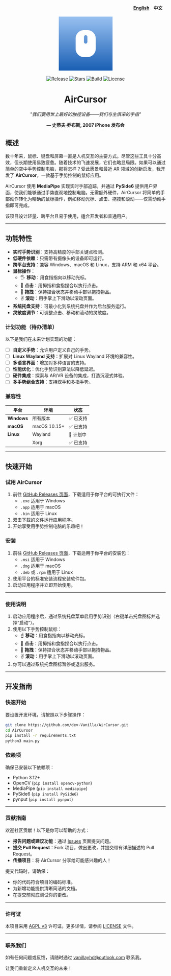 <h4 align="right"> 
<a href="README.md">English</a> 
<span href="README_zh_CN.md" 
style="margin: 0 10px;" >中文</span> 
</h4>

<p align="center">
    <img src="./resources/imgs/icon.svg" width=169/>
</p>  

<p align="center">
    <a href="https://github.com/dev-Vanilla/AirCursor/releases"><img src="https://img.shields.io/github/v/release/dev-Vanilla/AirCursor?style=flat-square&logo=github" alt="Release"></a>
    <a href="https://github.com/dev-Vanilla/AirCursor/stargazers"><img src="https://img.shields.io/github/stars/dev-Vanilla/AirCursor?style=flat-square&logo=github" alt="Stars"></a>
    <a href="https://github.com/dev-Vanilla/AirCursor/actions/workflows/build.yml"><img src="https://img.shields.io/github/actions/workflow/status/dev-Vanilla/AirCursor/build.yml?style=flat-square&logo=github" alt="Build"></a>
    <a href="https://github.com/dev-Vanilla/AirCursor/blob/main/LICENSE"><img src="https://img.shields.io/github/license/dev-Vanilla/AirCursor?style=flat-square&logo=github" alt="License"></a>
   </a>
</p>


<h1 align="center">AirCursor</h1>

<p align="center"><em>"我们要用世上最好的触控设备——我们与生俱来的手指"</em></p>  
<p align="center"><strong>— 史蒂夫·乔布斯, 2007 iPhone 发布会</strong></p>


## 概述

数十年来，鼠标、键盘和屏幕一直是人机交互的主要方式。尽管这些工具十分高效，但长期使用易致疲惫。随着技术的飞速发展，它们也略显局限。如果可以通过简单的空中手势控制电脑，那将怎样？受此愿景和最近 AR 领域的创新启发，我开发了 **AirCursor**，一款基于手势控制的鼠标应用。

AirCursor 使用 **MediaPipe** 实现实时手部追踪，并通过 **PySide6** 提供用户界面，使我们能够通过手势直观地控制电脑。无需额外硬件，AirCursor 将简单的手部动作转化为精确的鼠标操作，例如移动光标、点击、拖拽和滚动——仅需动动手指即可完成。

该项目设计轻量、跨平台且易于使用，适合开发者和普通用户。

---

## 功能特性

- **实时手势识别**：支持高精度的手部关键点检测。
- **低硬件依赖**：只需带有摄像头的设备即可运行。
- **跨平台支持**：兼容 Windows、macOS 和 Linux，支持 ARM 和 x64 平台。
- **鼠标操作**：
  - 🖐️ **移动**：用食指指向以移动光标。
  - 🫵 **点击**：用拇指和食指捏合以执行点击。
  - 🤏 **拖拽**：保持捏合状态并移动手部以拖拽物品。
  - ✌️ **滚动**：用手掌上下滑动以滚动页面。
- **系统托盘支持**：可最小化到系统托盘并作为后台服务运行。
- **灵敏度调节**：可调整点击、移动和滚动的灵敏度。

### 计划功能（待办清单）

以下是我们在未来计划实现的功能：

- [ ] **自定义手势**：允许用户定义自己的手势。
- [ ] **Linux Wayland 支持**：扩展对 Linux Wayland 环境的兼容性。
- [ ] **多语言界面**：增加对多种语言的支持。
- [ ] **性能优化**：优化手势识别算法以降低延迟。
- [ ] **硬件集成**：探索与 AR/VR 设备的集成，打造沉浸式体验。
- [ ] **多手势组合支持**：支持双手和多指手势。

### 兼容性

| 平台         | 环境          | 状态        |
|--------------|---------------|-------------|
| **Windows**  | 所有版本      | ✅ 已支持   |
| **macOS**    | macOS 10.15+  | ✅ 已支持   |
| **Linux**    | Wayland       | 🚧 计划中   |
|              | Xorg          | ✅ 已支持   |

---

## 快速开始

### 试用 AirCursor
1. 前往 [GitHub Releases 页面](https://github.com/dev-Vanilla/AirCursor/releases)，下载适用于你平台的可执行文件：
   - `.exe` 适用于 Windows
   - `.app` 适用于 macOS
   - `.bin` 适用于 Linux
2. 双击下载的文件运行应用程序。
3. 开始享受用手势控制电脑的乐趣吧！

### 安装
1. 前往 [GitHub Releases 页面](https://github.com/dev-Vanilla/AirCursor/releases)，下载适用于你平台的安装包：
   - `.msi` 适用于 Windows
   - `.dmg` 适用于 macOS
   - `.deb` 或 `.rpm` 适用于 Linux
2. 使用平台的标准安装流程安装软件包。
3. 启动应用程序并立即开始使用。

---

### 使用说明

1. 启动应用程序后，通过系统托盘菜单启用手势识别（右键单击托盘图标并选择“启动”）。
2. 使用以下手势控制鼠标：
   - ☝️ **移动**：用食指指向以移动光标。
   - 🫵 **点击**：用拇指和食指捏合以执行点击。
   - 🤏 **拖拽**：保持捏合状态并移动手部以拖拽物品。
   - ✌️ **滚动**：用手掌上下滑动以滚动页面。
3. 你可以通过系统托盘图标暂停或退出服务。

---

## 开发指南

### 快速开始

要设置开发环境，请按照以下步骤操作：

```bash
git clone https://github.com/dev-Vanilla/AirCursor.git
cd AirCursor
pip install -r requirements.txt
python3 main.py
```

### 依赖项

确保已安装以下依赖项：
- Python 3.12+
- OpenCV (`pip install opencv-python`)
- MediaPipe (`pip install mediapipe`)
- PySide6 (`pip install PySide6`)
- pynput (`pip install pynput`)

---

### 贡献指南

欢迎社区贡献！以下是你可以帮助的方式：

- **报告问题或建议功能**：通过 [Issues](https://github.com/dev-Vanilla/AirCursor/issues) 页面提交问题。
- **提交 Pull Request**：Fork 项目，做出更改，并提交带有详细描述的 Pull Request。
- **传播项目**：将 AirCursor 分享给可能感兴趣的人！

提交代码时，请确保：
- 你的代码符合项目的编码标准。
- 为新增功能提供清晰简洁的文档。
- 在提交前彻底测试你的更改。

---

### 许可证

本项目采用 [AGPL v3](https://www.gnu.org/licenses/agpl-3.0.txt) 许可证。更多详情，请参阅 [LICENSE](LICENSE) 文件。

---

### 联系我们

如有任何问题或反馈，请随时通过 [vanillayhd@outlook.com](mailto:vanillayhd@outlook.com) 联系我。

让我们重新定义人机交互的未来！
